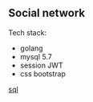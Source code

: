 ## Social network

Tech stack:
- golang
- mysql 5.7
- session JWT
- css bootstrap


[sql](https://github.com/ios116/social/blob/master/social/sql/setup.sql)
